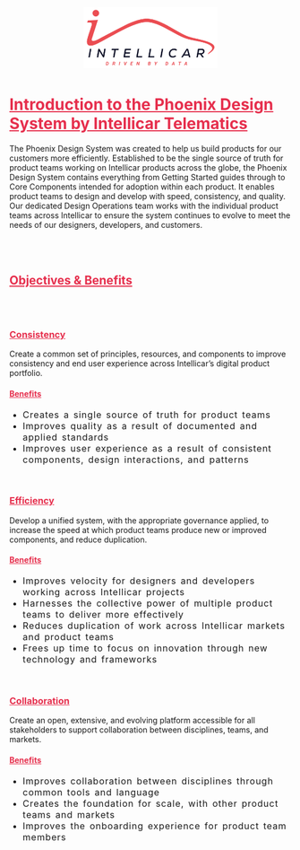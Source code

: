 <div class="sbdocs sbdocs-content">
  <div class="logo" style="display: flex;align-items: center;justify-content: center;margin-bottom: 3rem;">
    <img style="width: 15rem;" src="https://github.com/intellicar/phoenix-design-system/raw/main/public/intellicar.png" alt="Intellicar" />
  </div>
	<h1 id="introduction-to-the-intellicar-design-system" class="sbdocs sbdocs-h1">
    <a style="color: #E62F4D !important" aria-hidden="true" href="#introduction-to-the-intellicar-design-system" tabindex="-1" target="_self" class="css-yi0p10">
      Introduction to the Phoenix Design System by Intellicar Telematics
    </a>
  </h1>
	<p class="sbdocs sbdocs-p">
    The Phoenix Design System was created to help us build products for our customers more efficiently. Established to be the single source of truth for product teams working on Intellicar products across the globe, the Phoenix Design System contains everything from Getting Started guides through to Core Components intended for adoption within each product. It enables product teams to design and develop with speed, consistency, and quality. Our dedicated Design Operations team works with the individual product teams across Intellicar to ensure the system continues to evolve to meet the needs of our designers, developers, and customers.
  </p>
  <br /><br />
	<h2 id="objectives--benefits" class="sbdocs sbdocs-h2">
    <a style="color: #E62F4D !important" aria-hidden="true" href="#objectives--benefits" tabindex="-1" target="_self" class="css-yi0p10">
      Objectives &amp; Benefits
    </a>
  </h2>
  <br /><br />
	<h3 id="consistency" class="sbdocs sbdocs-h3">
    <a style="color: #E62F4D !important" aria-hidden="true" href="#consistency" tabindex="-1" target="_self" class="css-yi0p10">
      Consistency
    </a>
  </h3>
	<p class="sbdocs sbdocs-p">
    Create a common set of principles, resources, and components to improve consistency and end user experience across Intellicar’s digital product portfolio.
  </p>
	<h4 id="benefits" class="sbdocs sbdocs-h4">
    <a style="color: #E62F4D !important" aria-hidden="true" href="#benefits" tabindex="-1" target="_self" class="css-yi0p10">
      Benefits
    </a>
  </h4>
	<ul class="sbdocs sbdocs-ul">
		<li class="sbdocs sbdocs-li" style="font-size: 1rem;letter-spacing: 1px;word-spacing: 2px;">Creates a single source of truth for product teams</li>
		<li class="sbdocs sbdocs-li" style="font-size: 1rem;letter-spacing: 1px;word-spacing: 2px;">Improves quality as a result of documented and applied standards</li>
		<li class="sbdocs sbdocs-li" style="font-size: 1rem;letter-spacing: 1px;word-spacing: 2px;">Improves user experience as a result of consistent components, design interactions, and patterns</li>
	</ul>
  <br />
	<h3 id="efficiency" class="sbdocs sbdocs-h3">
    <a style="color: #E62F4D !important" aria-hidden="true" href="#efficiency" tabindex="-1" target="_self" class="css-yi0p10">
      Efficiency
    </a>
  </h3>
	<p class="sbdocs sbdocs-p css-h1r25o">Develop a unified system, with the appropriate governance applied, to increase the speed at which product teams produce new or improved components, and reduce duplication.</p>
	<h4 id="benefits-1" class="sbdocs sbdocs-h4">
    <a style="color: #E62F4D !important" aria-hidden="true" href="#benefits-1" tabindex="-1" target="_self" class="css-yi0p10">
      Benefits
    </a>
  </h4>
	<ul class="sbdocs sbdocs-ul css-6w1349">
		<li class="sbdocs sbdocs-li" style="font-size: 1rem;letter-spacing: 1px;word-spacing: 2px;">Improves velocity for designers and developers working across Intellicar projects</li>
		<li class="sbdocs sbdocs-li" style="font-size: 1rem;letter-spacing: 1px;word-spacing: 2px;">Harnesses the collective power of multiple product teams to deliver more effectively</li>
		<li class="sbdocs sbdocs-li" style="font-size: 1rem;letter-spacing: 1px;word-spacing: 2px;">Reduces duplication of work across Intellicar markets and product teams</li>
		<li class="sbdocs sbdocs-li" style="font-size: 1rem;letter-spacing: 1px;word-spacing: 2px;">Frees up time to focus on innovation through new technology and frameworks</li>
	</ul>
  <br />
	<h3 id="collaboration" class="sbdocs sbdocs-h3">
    <a style="color: #E62F4D !important" aria-hidden="true" href="#collaboration" tabindex="-1" target="_self" class="css-yi0p10">
      Collaboration
    </a>
  </h3>
	<p class="sbdocs sbdocs-p css-h1r25o">Create an open, extensive, and evolving platform accessible for all stakeholders to support collaboration between disciplines, teams, and markets.</p>
	<h4 id="benefits-2" class="sbdocs sbdocs-h4 css-hsks4z">
    <a style="color: #E62F4D !important" aria-hidden="true" href="#benefits-2" tabindex="-1" target="_self" class="css-yi0p10">
      Benefits
    </a>
  </h4>
	<ul class="sbdocs sbdocs-ul css-6w1349">
		<li class="sbdocs sbdocs-li" style="font-size: 1rem;letter-spacing: 1px;word-spacing: 2px;">Improves collaboration between disciplines through common tools and language</li>
		<li class="sbdocs sbdocs-li" style="font-size: 1rem;letter-spacing: 1px;word-spacing: 2px;">Creates the foundation for scale, with other product teams and markets</li>
		<li class="sbdocs sbdocs-li" style="font-size: 1rem;letter-spacing: 1px;word-spacing: 2px;">Improves the onboarding experience for product team members</li>
	</ul>
</div>
